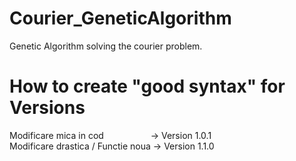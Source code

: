 # Courier_GeneticAlgorithm

Genetic Algorithm solving the courier problem.

# How to create "good syntax" for Versions
Modificare mica in cod &nbsp;&nbsp;&nbsp;&nbsp;&nbsp;&nbsp;&nbsp;&nbsp;&nbsp;&nbsp;&nbsp;&nbsp;&nbsp;&nbsp;&nbsp;&nbsp;&nbsp; -> Version 1.0.1 <br/>
Modificare drastica / Functie noua -> Version 1.1.0
